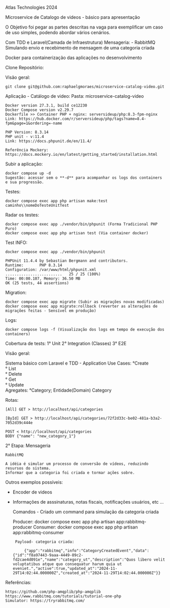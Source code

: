 Atlas Technologies 2024

Microservice de Catalogo de videos - básico para apresentação

O Objetivo foi pegar as partes descritas na vaga para exemplificar um caso de uso simples, podendo abordar vários cenários.

Com TDD e Laravel(Camada de Infraestrutura)
Mensageria: 
    - RabbitMQ Simulando envio e recebimento de mensagem de uma categoria criada

Docker para containerização das aplicações no desenvolvimento

Clone Repositório:

Visão geral:
    
    git clone git@github.com:raphaelgmoraes/microservice-catalog-video.git

Aplicação - Catálogo de video: Pasta: microservice-catalog-video
    
    Docker version 27.3.1, build ce12230
    Docker Compose version v2.29.7
    Dockerfile >> Container PHP + nginx: serversideup/php:8.3-fpm-nginx
    Link: https://hub.docker.com/r/serversideup/php/tags?name=8.4-fpm&page=1&ordering=-name

    PHP Version: 8.3.14
    PHP unit - v:11.4
    Link: https://docs.phpunit.de/en/11.4/

    Referência Mockery:
    https://docs.mockery.io/en/latest/getting_started/installation.html

Subir a aplicação:

    docker compose up -d
    Sugestão: acessar sem o **-d** para acompanhar os logs dos containers e sua progressão.

Testes:

    docker compose exec app php artisan make:test caminho\\nomeDoTesteUnitTest
 
Radar os testes:
    
    docker compose exec app ./vendor/bin/phpunit (Forma Tradicional PHP Puro)
    docker compose exec app php artisan test (Via container docker)

Test INFO:

    docker compose exec app ./vendor/bin/phpunit

    PHPUnit 11.4.4 by Sebastian Bergmann and contributors.
    Runtime:       PHP 8.3.14
    Configuration: /var/www/html/phpunit.xml
    .........................   25 / 25 (100%)
    Time: 00:00.107, Memory: 36.50 MB
    OK (25 tests, 44 assertions)

Migration:
    
    docker compose exec app migrate (Subir as migrações novas modificadas)
    docker compose exec app migrate:rollback (reverter as alterações de migrações feitas - Sensível em produção)

Logs:
    
    docker compose logs -f (Visualização dos logs em tempo de execução dos containers)

Cobertura de tests:
    1° Unit
    2° Integration (Classes)
    3° E2E

Visão geral:

Sistema básico com Laravel e TDD
    - Application
        Use Cases:
            °Create   
            ° List   
            ° Delete   
            ° Get   
            ° Update   
        Agregates:
            °Category;
Entidade(Domain)
    Category
    
    
Rotas:

    [All] GET > http://localhost/api/categories

    [ById] GET > http://localhost/api/categories/72f2d33c-be02-481a-b3a2-7052d39c444e

    POST < http://localhost/api/categories
    BODY {"name": "new_category_1"}

2° Etapa: Mensageria

    RabbitMQ

    A idéia é simular um processo de conversão de vídeos, reduzindo resursos do sistema.
    Informar que a categoria foi criada e tormar ações sobre.

Outros exemplos possíveis: 
 - Encoder de videos
 - Informações de asssinaturas, notas fiscais, notificações usuários, etc ...

    
    Comandos - Criado um command para simulação da categoria criada 

    Producer: docker compose exec app php artisan app:rabbitmq-producer
    Consumer: docker compose exec app php artisan app:rabbitmq-consumer

        Payload- categoria criada:

            {"app":"rabbitmq","info":"CategoryCreatedEvent","data":{"id":"f8a97443-9aaa-4449-89c2-fd2cae4d091e","name":"category_ut","description":"Quos libero velit voluptatibus atque quo consequatur harum quia ut eveniet.","active":true,"updated_at":"2024-11-29T14:02:44.000000Z","created_at":"2024-11-29T14:02:44.000000Z"}}

Referências:
    
    https://github.com/php-amqplib/php-amqplib
    https://www.rabbitmq.com/tutorials/tutorial-one-php
    Simulator: https://tryrabbitmq.com/
